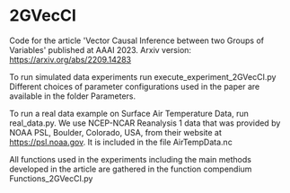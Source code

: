 # 2GVecCI
 Code for the article 'Vector Causal Inference between two Groups of Variables' published at AAAI 2023. Arxiv version: https://arxiv.org/abs/2209.14283

To run simulated data experiments run execute_experiment_2GVecCI.py
Different choices of parameter configurations used in the paper are available in the folder Parameters.

To run a real data example on Surface Air Temperature Data, run real_data.py. We use NCEP-NCAR Reanalysis 1 data that was provided by NOAA PSL, Boulder, Colorado, USA, from their website at https://psl.noaa.gov. It is included in the file AirTempData.nc

All functions used in the experiments including the main methods developed in the article are gathered in the function compendium Functions_2GVecCI.py

